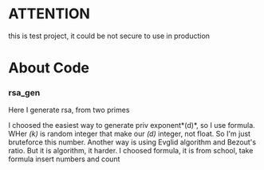 # ATTENTION

this is test project, it could be not secure to use in production

# About Code

### rsa_gen

Here I generate rsa, from two primes

I choosed the easiest way to generate priv exponent*(d)*, so I use formula. WHer *(k)* is random integer that make our *(d)* integer, not float. So I'm just bruteforce this number. Another way is using Evglid algorithm and Bezout's ratio. But it is algorithm, it harder. I choosed formula, it is from school, take formula insert numbers and count


